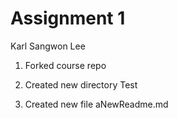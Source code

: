 # Assignment 1

Karl Sangwon Lee

1. Forked course repo

2. Created new directory Test

3. Created new file aNewReadme.md

